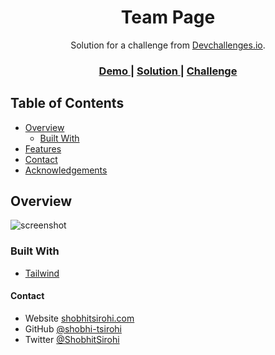 

<h1 align="center">Team Page</h1>

<div align="center">
   Solution for a challenge from  <a href="http://devchallenges.io" target="_blank">Devchallenges.io</a>.
</div>

<div align="center">
  <h3>
    <a href="https://https://hopeful-sinoussi-408375.netlify.app/">
      Demo
    </a>
    <span> | </span>
    <a href="https://https://devchallenges.io/solutions/xqhVFY8XPc544DjKphCz">
      Solution
    </a>
    <span> | </span>
    <a href="https://devchallenges.io/challenges/hhmesazsqgKXrTkYkt0U">
      Challenge
    </a>
  </h3>
</div>



## Table of Contents

- [Overview](#overview)
  - [Built With](#built-with)
- [Features](#features)
- [Contact](#contact)
- [Acknowledgements](#acknowledgements)



## Overview

![screenshot](https://user-images.githubusercontent.com/16707738/92399059-5716eb00-f132-11ea-8b14-bcacdc8ec97b.png)


### Built With

- [Tailwind](https://tailwindcss.com/)

#### Contact

- Website [shobhitsirohi.com](https://www.shobhitsirohi.com/)
- GitHub [@shobhi-tsirohi](https://github.com/shobhit-sirohi)
- Twitter [@ShobhitSirohi](https://twitter.com/ShobhitSirohi)
